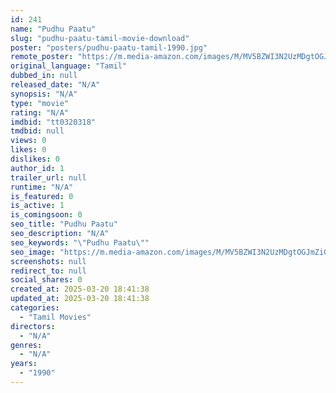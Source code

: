 ```yaml
---
id: 241
name: "Pudhu Paatu"
slug: "pudhu-paatu-tamil-movie-download"
poster: "posters/pudhu-paatu-tamil-1990.jpg"
remote_poster: "https://m.media-amazon.com/images/M/MV5BZWI3N2UzMDgtOGJmZi00N2IyLWI0ZTgtYjU3NGQxN2ExYjlmXkEyXkFqcGdeQXVyMjA4OTI5NDQ@._V1_SX300.jpg"
original_language: "Tamil"
dubbed_in: null
released_date: "N/A"
synopsis: "N/A"
type: "movie"
rating: "N/A"
imdbid: "tt0320318"
tmdbid: null
views: 0
likes: 0
dislikes: 0
author_id: 1
trailer_url: null
runtime: "N/A"
is_featured: 0
is_active: 1
is_comingsoon: 0
seo_title: "Pudhu Paatu"
seo_description: "N/A"
seo_keywords: "\"Pudhu Paatu\""
seo_image: "https://m.media-amazon.com/images/M/MV5BZWI3N2UzMDgtOGJmZi00N2IyLWI0ZTgtYjU3NGQxN2ExYjlmXkEyXkFqcGdeQXVyMjA4OTI5NDQ@._V1_SX300.jpg"
screenshots: null
redirect_to: null
social_shares: 0
created_at: 2025-03-20 18:41:38
updated_at: 2025-03-20 18:41:38
categories:
  - "Tamil Movies"
directors:
  - "N/A"
genres:
  - "N/A"
years:
  - "1990"
---
```

